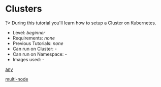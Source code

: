 # Clusters

?> During this tutorial you'll learn how to setup a Cluster on Kubernetes.

* Level: *beginner*
* Requirements: *none*
* Previous Tutorials: *none*
* Can run on Cluster: *-*
* Can run on Namespace: *-*
* Images used: *-*

[any](any.md ':include')

[multi-node](multi-node.md ':include')
